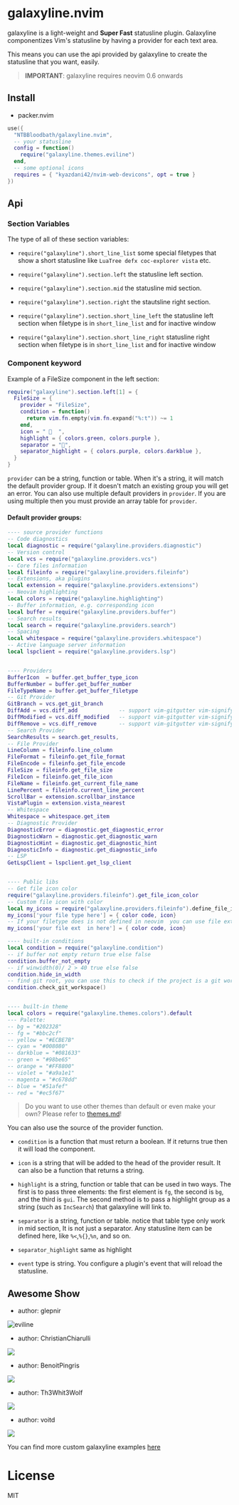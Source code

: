 # galaxyline.nvim

galaxyline is a light-weight and **Super Fast** statusline plugin. Galaxyline
componentizes Vim's statusline by having a provider for each text area.

This means you can use the api provided by galaxyline to create the statusline
that you want, easily.

> **IMPORTANT**: galaxyline requires neovim 0.6 onwards

## Install

- packer.nvim

```lua
use({
  "NTBBloodbath/galaxyline.nvim",
  -- your statusline
  config = function()
    require("galaxyline.themes.eviline")
  end,
  -- some optional icons
  requires = { "kyazdani42/nvim-web-devicons", opt = true }
})
```

## Api

### Section Variables

The type of all of these section variables:

- `require("galaxyline").short_line_list` some special filetypes that show a
  short statusline like `LuaTree defx coc-explorer vista` etc.

- `require("galaxyline").section.left` the statusline left section.

- `require("galaxyline").section.mid` the statusline mid section.

- `require("galaxyline").section.right` the stautsline right section.

- `require("galaxyline").section.short_line_left` the statusline left section
  when filetype is in `short_line_list` and for inactive window

- `require("galaxyline").section.short_line_right` statusline right section when
  filetype is in `short_line_list` and for inactive window

### Component keyword

Example of a FileSize component in the left section:

```lua
require("galaxyline").section.left[1] = {
  FileSize = {
    provider = "FileSize",
    condition = function()
      return vim.fn.empty(vim.fn.expand("%:t")) ~= 1
    end,
    icon = "   ",
    highlight = { colors.green, colors.purple },
    separator = "",
    separator_highlight = { colors.purple, colors.darkblue },
  }
}
```

`provider` can be a string, function or table. When it's a string, it will match
the default provider group. If it doesn't match an existing group you will get
an error. You can also use multiple default providers in `provider`. If you are
using multiple then you must provide an array table for `provider`.

#### Default provider groups:

```lua
---- source provider functions
-- Code diagnostics
local diagnostic = require("galaxyline.providers.diagnostic")
-- Version control
local vcs = require("galaxyline.providers.vcs")
-- Core files information
local fileinfo = require("galaxyline.providers.fileinfo")
-- Extensions, aka plugins
local extension = require("galaxyline.providers.extensions")
-- Neovim highlighting
local colors = require("galaxyline.highlighting")
-- Buffer information, e.g. corresponding icon
local buffer = require("galaxyline.providers.buffer")
-- Search results
local search = require("galaxyline.providers.search")
-- Spacing
local whitespace = require("galaxyline.providers.whitespace")
-- Active language server information
local lspclient = require("galaxyline.providers.lsp")


---- Providers
BufferIcon  = buffer.get_buffer_type_icon
BufferNumber = buffer.get_buffer_number
FileTypeName = buffer.get_buffer_filetype
-- Git Provider
GitBranch = vcs.get_git_branch
DiffAdd = vcs.diff_add             -- support vim-gitgutter vim-signify gitsigns
DiffModified = vcs.diff_modified   -- support vim-gitgutter vim-signify gitsigns
DiffRemove = vcs.diff_remove       -- support vim-gitgutter vim-signify gitsigns
-- Search Provider
SearchResults = search.get_results,
-- File Provider
LineColumn = fileinfo.line_column
FileFormat = fileinfo.get_file_format
FileEncode = fileinfo.get_file_encode
FileSize = fileinfo.get_file_size
FileIcon = fileinfo.get_file_icon
FileName = fileinfo.get_current_file_name
LinePercent = fileinfo.current_line_percent
ScrollBar = extension.scrollbar_instance
VistaPlugin = extension.vista_nearest
-- Whitespace
Whitespace = whitespace.get_item
-- Diagnostic Provider
DiagnosticError = diagnostic.get_diagnostic_error
DiagnosticWarn = diagnostic.get_diagnostic_warn
DiagnosticHint = diagnostic.get_diagnostic_hint
DiagnosticInfo = diagnostic.get_diagnostic_info
-- LSP
GetLspClient = lspclient.get_lsp_client


---- Public libs
-- Get file icon color
require("galaxyline.providers.fileinfo").get_file_icon_color
-- Custom file icon with color
local my_icons = require("galaxyline.providers.fileinfo").define_file_icon()
my_icons['your file type here'] = { color code, icon}
-- If your filetype does is not defined in neovim  you can use file extensions
my_icons['your file ext  in here'] = { color code, icon}

---- built-in conditions
local condition = require("galaxyline.condition")
-- if buffer not empty return true else false
condition.buffer_not_empty
-- if winwidth(0)/ 2 > 40 true else false
condition.hide_in_width
-- find git root, you can use this to check if the project is a git workspace
condition.check_git_workspace()


---- built-in theme
local colors = require("galaxyline.themes.colors").default
--- Palette:
-- bg = "#202328"
-- fg = "#bbc2cf"
-- yellow = "#ECBE7B"
-- cyan = "#008080"
-- darkblue = "#081633"
-- green = "#98be65"
-- orange = "#FF8800"
-- violet = "#a9a1e1"
-- magenta = "#c678dd"
-- blue = "#51afef"
-- red = "#ec5f67"
```

> Do you want to use other themes than default or even make your own?
> Please refer to [themes.md](./docs/themes.md)!

You can also use the source of the provider function.

- `condition` is a function that must return a boolean. If it returns true then it
  will load the component.

- `icon` is a string that will be added to the head of the provider result.
  It can also be a function that returns a string.

- `highlight` is a string, function or table that can be used in two ways. The first is to pass three elements: the first element is `fg`, the second is `bg`, and the third is `gui`. The second method is to pass a highlight group as a string (such as `IncSearch`) that galaxyline will link to.

- `separator` is a string, function or table. notice that table type only work in mid section, It is not just a separator. Any statusline item can be
  defined here, like `%<`,`%{}`,`%n`, and so on.

- `separator_highlight` same as highlight

- `event` type is string. You configure a plugin's event that will reload the statusline.

## Awesome Show

- author: glepnir

![eviline](https://user-images.githubusercontent.com/41671631/110282770-05d0b100-801a-11eb-91b1-e30eacec9a1c.png)

- author: ChristianChiarulli

![](https://user-images.githubusercontent.com/29136904/97791654-2b9d0380-1bab-11eb-8133-d8160d3f72cd.png)

- author: BenoitPingris

![](https://user-images.githubusercontent.com/29386109/98808605-b3d99f00-241c-11eb-81dc-0caa852fe478.png)

- author: Th3Whit3Wolf

![](https://user-images.githubusercontent.com/48275422/101280897-c51b8e80-37c3-11eb-8bc3-be52fb4b6465.png)

- author: voitd

![](https://user-images.githubusercontent.com/60138143/103373409-8d131d00-4add-11eb-8dfc-40a37422f430.png)

You can find more custom galaxyline examples [here](https://github.com/glepnir/galaxyline.nvim/issues/12)

# License

MIT
